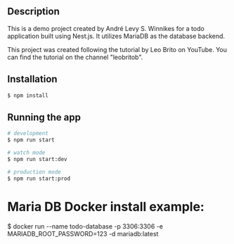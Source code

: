 

## Description

This is a demo project created by André Levy S. Winnikes for a todo application built using Nest.js. It utilizes MariaDB as the database backend.

This project was created following the tutorial by Leo Brito on YouTube. You can find the tutorial on the channel "leobritob".

## Installation



```bash
$ npm install
```

## Running the app

```bash
# development
$ npm run start

# watch mode
$ npm run start:dev

# production mode
$ npm run start:prod
```

# Maria DB Docker install example:
$ docker run --name todo-database -p 3306:3306 -e MARIADB_ROOT_PASSWORD=123 -d mariadb:latest


